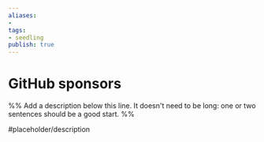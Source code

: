 ```yaml
---
aliases: 
- 
tags:
- seedling
publish: true
---
```


# GitHub sponsors

%% Add a description below this line. It doesn't need to be long: one or two sentences should be a good start. %%

#placeholder/description 

